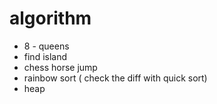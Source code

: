 algorithm
===================

* 8 - queens
* find island
* chess horse jump 
* rainbow sort ( check the diff with quick sort)
*  heap  
